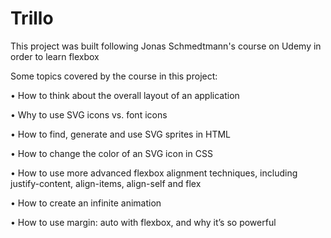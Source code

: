 # Trillo

This project was built following Jonas Schmedtmann's course on Udemy in order to learn flexbox

Some topics covered by the course in this project:

• How to think about the overall layout of an application

• Why to use SVG icons vs. font icons

• How to find, generate and use SVG sprites in HTML

• How to change the color of an SVG icon in CSS

• How to use more advanced flexbox alignment techniques, including justify-content, align-items, align-self and flex

• How to create an infinite animation

• How to use margin: auto with flexbox, and why it’s so powerful

